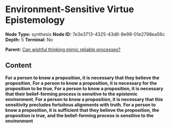 # Environment-Sensitive Virtue Epistemology

**Node Type:** synthesis
**Node ID:** 7e3e3713-4325-43d6-8e98-01e2798ea56c
**Depth:** 5
**Terminal:** No

**Parent:** [Can wishful thinking mimic reliable processes?](can-wishful-thinking-mimic-reliable-processes-antithesis-d3b2f3cc-5dc1-405b-bf14-b244b03b836b.md)

## Content

**For a person to know a proposition, it is necessary that they believe the proposition**, **For a person to know a proposition, it is necessary for the proposition to be true**, **For a person to know a proposition, it is necessary that their belief-forming process is sensitive to the epistemic environment**, **For a person to know a proposition, it is necessary that this sensitivity precludes fortuitous alignments with truth**, **For a person to know a proposition, it is sufficient that they believe the proposition, the proposition is true, and the belief-forming process is sensitive to the environment**

